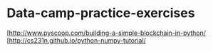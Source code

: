 # Data-camp-practice-exercises

[http://www.pyscoop.com/building-a-simple-blockchain-in-python/
[http://cs231n.github.io/python-numpy-tutorial/
